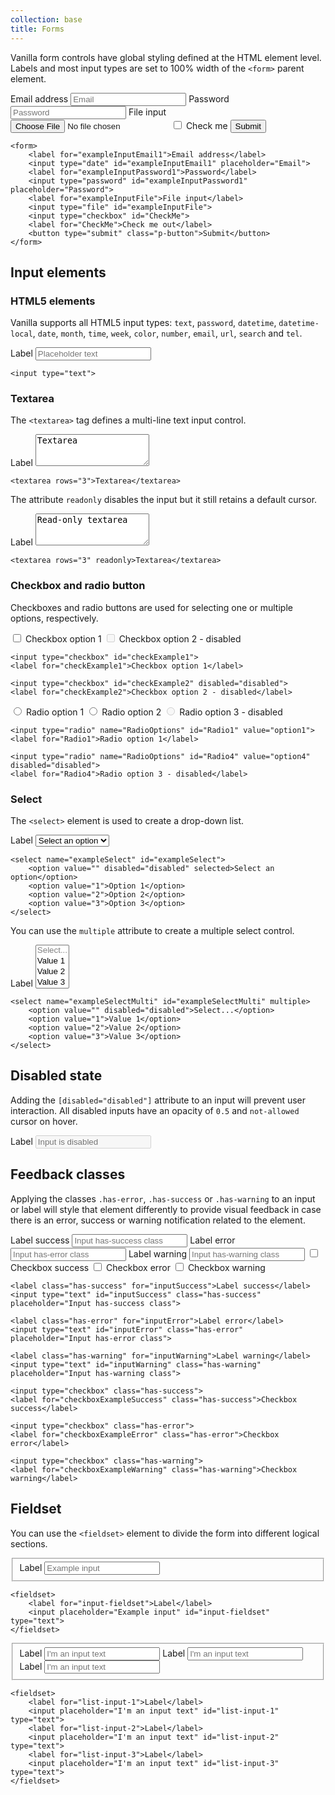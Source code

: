 ```yaml
---
collection: base
title: Forms
---
```


Vanilla form controls have global styling defined at the HTML element level. Labels and most input types are set to 100% width of the ```<form>``` parent element.

<form>
    <label for="exampleInputEmail1">Email address</label>
    <input type="email" id="exampleInputEmail1" placeholder="Email">
    <label for="exampleInputPassword1">Password</label>
    <input type="password" id="exampleInputPassword1" placeholder="Password">
    <label for="exampleInputFile">File input</label>
    <input type="file" id="exampleInputFile">
    <input type="checkbox" id="CheckMe">
    <label for="CheckMe">Check me</label>
    <button type="submit" class="p-button">Submit</button>
</form>

```
<form>
    <label for="exampleInputEmail1">Email address</label>
    <input type="date" id="exampleInputEmail1" placeholder="Email">
    <label for="exampleInputPassword1">Password</label>
    <input type="password" id="exampleInputPassword1" placeholder="Password">
    <label for="exampleInputFile">File input</label>
    <input type="file" id="exampleInputFile">
    <input type="checkbox" id="CheckMe">
    <label for="CheckMe">Check me out</label>
    <button type="submit" class="p-button">Submit</button>
</form>
```

## Input elements

### HTML5 elements

Vanilla supports all HTML5 input types: ```text```, ```password```, ```datetime```, ```datetime-local```, ```date```, ```month```, ```time```, ```week```, ```color```, ```number```, ```email```, ```url```, ```search``` and ```tel```.

<form>
    <label for="exampleTextInput">Label</label>
    <input type="text" id="exampleTextInput" placeholder="Placeholder text" />
</form>

```
<input type="text">
```

### Textarea

The ```<textarea>``` tag defines a multi-line text input control.

<form>
    <label for="textarea">Label</label>
    <textarea id="textarea" rows="3">Textarea</textarea>
</form>

```
<textarea rows="3">Textarea</textarea>
```

The attribute ```readonly``` disables the input but it still retains a default cursor.

<form>
    <label for="textarea2">Label</label>
    <textarea id="textarea2" rows="3" readonly="readonly">Read-only textarea</textarea>
</form>

```
<textarea rows="3" readonly>Textarea</textarea>
```


### Checkbox and radio button

Checkboxes and radio buttons are used for selecting one or multiple options, respectively.

<form>
    <input type="checkbox" id="checkExample1">
    <label for="checkExample1">Checkbox option 1</label>
    <input type="checkbox" id="checkExample2" disabled="disabled">
    <label for="checkExample2">Checkbox option 2 - disabled</label>
</form>

```
<input type="checkbox" id="checkExample1">
<label for="checkExample1">Checkbox option 1</label>

<input type="checkbox" id="checkExample2" disabled="disabled">
<label for="checkExample2">Checkbox option 2 - disabled</label>
```

<form>
    <input type="radio" name="RadioOptions" id="Radio1" value="option1">
    <label for="Radio1">Radio option 1</label>
    <input type="radio" name="RadioOptions" id="Radio2" value="option2">
    <label for="Radio2">Radio option 2</label>
    <input type="radio" name="RadioOptions" id="Radio4" value="option4" disabled="disabled">
    <label for="Radio4">Radio option 3 - disabled</label>
</form>

```
<input type="radio" name="RadioOptions" id="Radio1" value="option1">
<label for="Radio1">Radio option 1</label>

<input type="radio" name="RadioOptions" id="Radio4" value="option4" disabled="disabled">
<label for="Radio4">Radio option 3 - disabled</label>
```

### Select

The ```<select>``` element is used to create a drop-down list.

<form>
    <label for="exampleSelect">Label</label>
    <select name="exampleSelect" id="exampleSelect">
        <option value="" disabled="disabled" selected>Select an option</option>
        <option value="1">Option 1</option>
        <option value="2">Option 2</option>
        <option value="3">Option 3</option>
    </select>
</form>

```
<select name="exampleSelect" id="exampleSelect">
    <option value="" disabled="disabled" selected>Select an option</option>
    <option value="1">Option 1</option>
    <option value="2">Option 2</option>
    <option value="3">Option 3</option>
</select>
```

You can use the ```multiple``` attribute  to create a multiple select control.

<form>
    <label for="exampleSelectMulti">Label</label>
    <select name="exampleSelectMulti" id="exampleSelectMulti" multiple>
        <option value="" disabled="disabled">Select...</option>
        <option value="1">Value 1</option>
        <option value="2">Value 2</option>
        <option value="3">Value 3</option>
    </select>
</form>

```
<select name="exampleSelectMulti" id="exampleSelectMulti" multiple>
    <option value="" disabled="disabled">Select...</option>
    <option value="1">Value 1</option>
    <option value="2">Value 2</option>
    <option value="3">Value 3</option>
</select>
```

## Disabled state

Adding the ```[disabled="disabled"]``` attribute to an input will prevent user interaction. All disabled inputs have an opacity of ```0.5``` and ```not-allowed``` cursor on hover.

<form>
    <label for="disabled-input">Label</label>
    <input type="text" id="disabled-input" placeholder="Input is disabled" disabled="disabled">
</form>

## Feedback classes

Applying the classes ```.has-error```, ```.has-success``` or ```.has-warning``` to an input or label will style that element differently to provide visual feedback in case there is an error, success or warning notification related to the element.

<form>
    <label class="has-success" for="inputSuccess">Label success</label>
    <input type="text" id="inputSuccess" class="has-success" placeholder="Input has-success class">
    <label class="has-error" for="inputError">Label error</label>
    <input type="text" id="inputError" class="has-error" placeholder="Input has-error class">
    <label class="has-warning" for="inputWarning">Label warning</label>
    <input type="text" id="inputWarning" class="has-warning" placeholder="Input has-warning class">
    <input type="checkbox" id="checkboxExampleSuccess" class="has-success">
    <label for="checkboxExampleSuccess" class="has-success">Checkbox success</label>
    <input type="checkbox" id="checkboxExampleError" class="has-error">
    <label for="checkboxExampleError" class="has-error">Checkbox error</label>
    <input type="checkbox" id="checkboxExampleWarning" class="has-warning">
    <label for="checkboxExampleWarning" class="has-warning">Checkbox warning</label>
</form>

```
<label class="has-success" for="inputSuccess">Label success</label>
<input type="text" id="inputSuccess" class="has-success" placeholder="Input has-success class">

<label class="has-error" for="inputError">Label error</label>
<input type="text" id="inputError" class="has-error" placeholder="Input has-error class">

<label class="has-warning" for="inputWarning">Label warning</label>
<input type="text" id="inputWarning" class="has-warning" placeholder="Input has-warning class">

<input type="checkbox" class="has-success">
<label for="checkboxExampleSuccess" class="has-success">Checkbox success</label>

<input type="checkbox" class="has-error">
<label for="checkboxExampleError" class="has-error">Checkbox error</label>

<input type="checkbox" class="has-warning">
<label for="checkboxExampleWarning" class="has-warning">Checkbox warning</label>
```

## Fieldset

You can use the ```<fieldset>``` element to divide the form into different logical sections.

<form>
    <fieldset>
        <label for="input-fieldset">Label</label>
        <input placeholder="Example input" id="input-fieldset" type="text">
    </fieldset>
</form>

```
<fieldset>
    <label for="input-fieldset">Label</label>
    <input placeholder="Example input" id="input-fieldset" type="text">
</fieldset>
```

<form>
    <fieldset>
        <label for="list-input-1">Label</label>
        <input placeholder="I'm an input text" id="list-input-1" type="text">
        <label for="list-input-2">Label</label>
        <input placeholder="I'm an input text" id="list-input-2" type="text">
        <label for="list-input-3">Label</label>
        <input placeholder="I'm an input text" id="list-input-3" type="text">
    </fieldset>
</form>

```
<fieldset>
    <label for="list-input-1">Label</label>
    <input placeholder="I'm an input text" id="list-input-1" type="text">
    <label for="list-input-2">Label</label>
    <input placeholder="I'm an input text" id="list-input-2" type="text">
    <label for="list-input-3">Label</label>
    <input placeholder="I'm an input text" id="list-input-3" type="text">
</fieldset>
```
